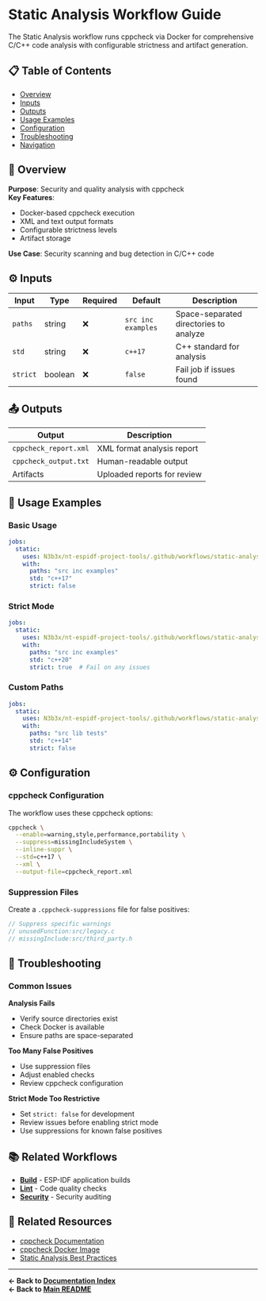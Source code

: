 # Static Analysis Workflow Guide

The Static Analysis workflow runs cppcheck via Docker for comprehensive C/C++ code analysis with configurable strictness and artifact generation.

## 📋 Table of Contents

- [Overview](#overview)
- [Inputs](#inputs)
- [Outputs](#outputs)
- [Usage Examples](#usage-examples)
- [Configuration](#configuration)
- [Troubleshooting](#troubleshooting)
- [Navigation](#navigation)

## 🎯 Overview

**Purpose**: Security and quality analysis with cppcheck  
**Key Features**: 
- Docker-based cppcheck execution
- XML and text output formats
- Configurable strictness levels
- Artifact storage

**Use Case**: Security scanning and bug detection in C/C++ code

## ⚙️ Inputs

| Input | Type | Required | Default | Description |
|-------|------|----------|---------|-------------|
| `paths` | string | ❌ | `src inc examples` | Space-separated directories to analyze |
| `std` | string | ❌ | `c++17` | C++ standard for analysis |
| `strict` | boolean | ❌ | `false` | Fail job if issues found |

## 📤 Outputs

| Output | Description |
|--------|-------------|
| `cppcheck_report.xml` | XML format analysis report |
| `cppcheck_output.txt` | Human-readable output |
| Artifacts | Uploaded reports for review |

## 🚀 Usage Examples

### Basic Usage

```yaml
jobs:
  static:
    uses: N3b3x/nt-espidf-project-tools/.github/workflows/static-analysis.yml@v1
    with:
      paths: "src inc examples"
      std: "c++17"
      strict: false
```

### Strict Mode

```yaml
jobs:
  static:
    uses: N3b3x/nt-espidf-project-tools/.github/workflows/static-analysis.yml@v1
    with:
      paths: "src inc examples"
      std: "c++20"
      strict: true  # Fail on any issues
```

### Custom Paths

```yaml
jobs:
  static:
    uses: N3b3x/nt-espidf-project-tools/.github/workflows/static-analysis.yml@v1
    with:
      paths: "src lib tests"
      std: "c++14"
      strict: false
```

## ⚙️ Configuration

### cppcheck Configuration

The workflow uses these cppcheck options:

```bash
cppcheck \
  --enable=warning,style,performance,portability \
  --suppress=missingIncludeSystem \
  --inline-suppr \
  --std=c++17 \
  --xml \
  --output-file=cppcheck_report.xml
```

### Suppression Files

Create a `.cppcheck-suppressions` file for false positives:

```cpp
// Suppress specific warnings
// unusedFunction:src/legacy.c
// missingInclude:src/third_party.h
```

## 🔧 Troubleshooting

### Common Issues

**Analysis Fails**
- Verify source directories exist
- Check Docker is available
- Ensure paths are space-separated

**Too Many False Positives**
- Use suppression files
- Adjust enabled checks
- Review cppcheck configuration

**Strict Mode Too Restrictive**
- Set `strict: false` for development
- Review issues before enabling strict mode
- Use suppressions for known false positives

## 📚 Related Workflows

- **[Build](build-workflow.md)** - ESP-IDF application builds
- **[Lint](lint-workflow.md)** - Code quality checks
- **[Security](security-workflow.md)** - Security auditing

## 🔗 Related Resources

- [cppcheck Documentation](https://cppcheck.sourceforge.io/)
- [cppcheck Docker Image](https://github.com/facthunder/cppcheck)
- [Static Analysis Best Practices](https://en.wikipedia.org/wiki/Static_program_analysis)

---

**← Back to [Documentation Index](index.md)**  
**← Back to [Main README](../README.md)**

